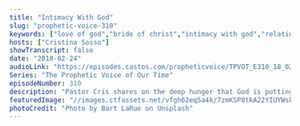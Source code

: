 ```yaml
---
title: "Intimacy With God"
slug: "prophetic-voice-310"
keywords: ["love of god","bride of christ","intimacy with god","relationship with god"]
hosts: ["Cristina Sosso"]
showTranscript: false
date: "2018-02-24"
audioLink: "https://episodes.castos.com/propheticvoice/TPVOT_E310_18_02_24-25_Intimacy_with_God.mp3"
Series: "The Prophetic Voice of Our Time"
episodeNumber: 310
description: "Pastor Cris shares on the deep hunger that God is putting in His people to seek Him out and to get to know Him intimately. She also shares some of her romantic and miraculous experiences with God."
featuredImage: "//images.ctfassets.net/vfgh62eq5a4k/7zmKSP8tkA22YIUYWskyom/4f6819d848139d2b937518df8c3c64b2/bart-larue-314562-unsplash__2_.jpg"
photoCredit: "Photo by Bart LaRue on Unsplash"
---
```

